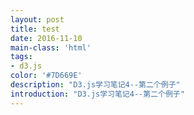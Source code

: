 ```yaml
---
layout: post
title: test
date: 2016-11-10
main-class: 'html'
tags:
- d3.js
color: '#7D669E'
description: "D3.js学习笔记4--第二个例子"
introduction: "D3.js学习笔记4--第二个例子"
---
```



<!DOCTYPE html>
<meta charset="utf-8">
<style>

text {font: bold 48px monospace;}
.enter {fill: green;}
.update {fill: #333;}

</style>
<svg width="960" height="500"></svg>

<script src="//d3js.org/d3.v3.min.js"></script>
<script>

var alphabet = "abcdefghijklmnopqrstuvwxyz".split("");

var svg = d3.select("svg"),
    width = +svg.attr("width"),
    height = +svg.attr("height"),
    g = svg.append("g").attr("transform", "translate(32," + (height / 2) + ")");

function update(data) {

  // DATA JOIN
  // Join new data with old elements, if any.
  var text = g.selectAll("text")
    .data(data);

  // UPDATE
  // Update old elements as needed.
  text.attr("class", "update");

  // ENTER
  // Create new elements as needed.
  //
  // ENTER + UPDATE
  // After merging the entered elements with the update selection,
  // apply operations to both.
  text.enter().append("text")
      .attr("class", "enter")
      .attr("x", function(d, i) { return i * 32; })
      .attr("dy", ".35em")
    .merge(text)
      .text(function(d) { return d; });

  // EXIT
  // Remove old elements as needed.
  text.exit().remove();
}

// The initial display.
update(alphabet);

// Grab a random sample of letters from the alphabet, in alphabetical order.
d3.interval(function() {
  update(d3.shuffle(alphabet)
      .slice(0, Math.floor(Math.random() * 26))
      .sort());
}, 1500);

</script>

